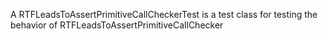 A RTFLeadsToAssertPrimitiveCallCheckerTest is a test class for testing the behavior of RTFLeadsToAssertPrimitiveCallChecker